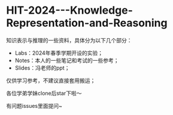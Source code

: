 # HIT-2024---Knowledge-Representation-and-Reasoning

知识表示与推理的一些资料，具体分为以下几个部分：

- Labs：2024年春季学期开设的实验；
- Notes：本人的一些笔记和考试的一些参考；
- Slides：冯老师的ppt；

仅供学习参考，不建议直接套用搬运；

各位学弟学妹clone后star下啦～

有问题issues里面提问~
